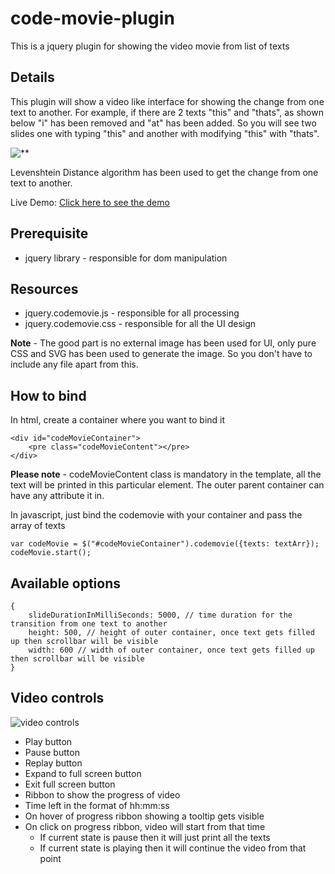 # code-movie-plugin

This is a jquery plugin for showing the video movie from list of texts


## Details

This plugin will show a video like interface for showing the change from one text to another. 
For example, if there are 2 texts "this" and "thats", as shown below "i" has been removed and "at" has been added. So you will see two slides one with typing "this" and another with modifying "this" with "thats".

![**](https://ranjit-singh-cc.github.io/code-movie-plugin/examples/pics/diff.png)

Levenshtein Distance algorithm has been used to get the change from one text to another.

Live Demo: [Click here to see the demo](https://ranjit-singh-cc.github.io/code-movie-plugin/examples/testing.html)


## Prerequisite

- jquery library - responsible for dom manipulation


## Resources

 - jquery.codemovie.js - responsible for all processing
 - jquery.codemovie.css - responsible for all the UI design

**Note** - The good part is no external image has been used for UI, only pure CSS and SVG has been used to generate the image. So you don't have to include any file apart from this.


## How to bind

In html, create a container where you want to bind it

    <div id="codeMovieContainer">
    	<pre class="codeMovieContent"></pre>
    </div>
    
**Please note** - codeMovieContent class is mandatory in the template, all the text will be printed in this particular element. The outer parent container can have any attribute it in.

In javascript, just bind the codemovie with your container and pass the array of texts

    var codeMovie = $("#codeMovieContainer").codemovie({texts: textArr});
    codeMovie.start();


## Available options

    {
    	slideDurationInMilliSeconds: 5000, // time duration for the transition from one text to another
    	height: 500, // height of outer container, once text gets filled up then scrollbar will be visible
    	width: 600 // width of outer container, once text gets filled up then scrollbar will be visible
    }


## Video controls

![video controls](https://ranjit-singh-cc.github.io/code-movie-plugin/examples/pics/video-controls.png?v=1)


 - Play button
 - Pause button
 - Replay button
 - Expand to full screen button
 - Exit full screen button
 - Ribbon to show the progress of video
 - Time left in the format of hh:mm:ss
 - On hover of progress ribbon showing a tooltip gets visible
 - On click on progress ribbon, video will start from that time
	 - If current state is pause then it will just print all the texts
	 - If current state is playing then it will continue the video from that point
